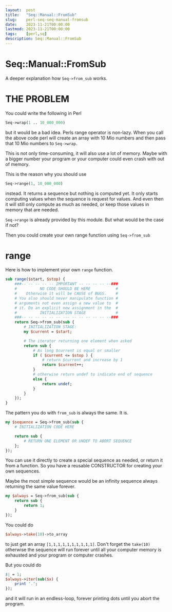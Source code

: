```yaml
---
layout:  post
title:   "Seq::Manual::FromSub"
slug:    perl-seq-seq-manual-fromsub
date:    2023-11-21T00:00:00
lastmod: 2023-11-21T00:00:00
tags:    [perl,sq]
description: Seq::Manual::FromSub
---
```


# Seq::Manual::FromSub

A deeper explanation how `Seq->from_sub` works.

# THE PROBLEM

You could write the following in Perl

```perl
Seq->wrap(1 .. 10_000_000)
```

but it would be a bad idea. Perls range operator is non-lazy. When
you call the above code perl will create an array with 10 Mio numbers
and then pass that 10 Mio numbers to `Seq->wrap`.

This is not only time-consuming, it will also use a lot of memory. Maybe
with a bigger number your program or your computer could even crash
with out of memory.

This is the reason why you should use

```perl
Seq->range(1, 10_000_000)
```

instead. It returns a sequence but nothing is computed yet. It only starts
computing values when the sequence is request for values. And even then it will
still only compute as much as needed, or keep those values in memory
that are needed.

`Seq->range` is already provided by this module. But what would be the case
if not?

Then you could create your own range function using `Seq->from_sub`

# range

Here is how to implement your own `range` function.

```perl
sub range($start, $stop) {
    ###-- -- -- -- -- IMPORTANT -- -- -- -- --###
    #          NO CODE SHOULD BE HERE           #
    #    Otherwise it will be CAUSE of BUGS.    #
    # You also should never manipulate function #
    # arguments not even assign a new value to  #
    # it. Do an explicit new assignment in the  #
    #          INITIALIZATION STAGE             #
    ###-- -- -- -- -- -- --- -- -- -- -- -- --###
    return Seq->from_sub(sub {
        # INITIALIZATION STAGE:
        my $current = $start;

        # The iterator returning one element when asked
        return sub {
            # As long $current is equal or smaller
            if ( $current <= $stop ) {
                # return $current and increase by 1
                return $current++;
            }
            # otherwise return undef to indicate end of sequence
            else {
                return undef;
            }
        }
    });
}
```

The pattern you do with `from_sub` is always the same. It is.

```perl
my $sequence = Seq->from_sub(sub {
    # INITIALIZATION CODE HERE

    return sub {
        # RETURN ONE ELEMENT OR UNDEF TO ABORT SEQUENCE
    };
});
```

You can use it directly to create a special sequence as needed, or return
it from a function. So you have a reusable CONSTRUCTOR for creating your
own sequences.

Maybe the most simple sequence would be an infinity sequence always returning
the same value forever.

```perl
my $always = Seq->from_sub(sub {
    return sub {
        return 1;
    }
});
```

You could do

```perl
$always->take(10)->to_array
```

to just get an array `[1,1,1,1,1,1,1,1,1,1]`. Don't forget the `take(10)`
otherwise the sequence will run forever until all your computer memory
is exhausted and your program or computer crashes.

But you could do

```perl
$| = 1;
$always->iter(sub($x) {
    print '.';
});
```

and it will run in an endless-loop, forever printing dots until you abort
the program.
